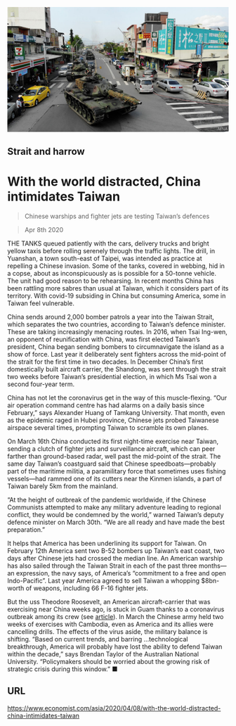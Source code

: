 ![](./images/20200411_ASP001.jpg)

## Strait and harrow

# With the world distracted, China intimidates Taiwan

> Chinese warships and fighter jets are testing Taiwan’s defences

> Apr 8th 2020

THE TANKS queued patiently with the cars, delivery trucks and bright yellow taxis before rolling serenely through the traffic lights. The drill, in Yuanshan, a town south-east of Taipei, was intended as practice at repelling a Chinese invasion. Some of the tanks, covered in webbing, hid in a copse, about as inconspicuously as is possible for a 50-tonne vehicle. The unit had good reason to be rehearsing. In recent months China has been rattling more sabres than usual at Taiwan, which it considers part of its territory. With covid-19 subsiding in China but consuming America, some in Taiwan feel vulnerable.

China sends around 2,000 bomber patrols a year into the Taiwan Strait, which separates the two countries, according to Taiwan’s defence minister. These are taking increasingly menacing routes. In 2016, when Tsai Ing-wen, an opponent of reunification with China, was first elected Taiwan’s president, China began sending bombers to circumnavigate the island as a show of force. Last year it deliberately sent fighters across the mid-point of the strait for the first time in two decades. In December China’s first domestically built aircraft carrier, the Shandong, was sent through the strait two weeks before Taiwan’s presidential election, in which Ms Tsai won a second four-year term.

China has not let the coronavirus get in the way of this muscle-flexing. “Our air operation command centre has had alarms on a daily basis since February,” says Alexander Huang of Tamkang University. That month, even as the epidemic raged in Hubei province, Chinese jets probed Taiwanese airspace several times, prompting Taiwan to scramble its own planes.

On March 16th China conducted its first night-time exercise near Taiwan, sending a clutch of fighter jets and surveillance aircraft, which can peer farther than ground-based radar, well past the mid-point of the strait. The same day Taiwan’s coastguard said that Chinese speedboats—probably part of the maritime militia, a paramilitary force that sometimes uses fishing vessels—had rammed one of its cutters near the Kinmen islands, a part of Taiwan barely 5km from the mainland.

“At the height of outbreak of the pandemic worldwide, if the Chinese Communists attempted to make any military adventure leading to regional conflict, they would be condemned by the world,” warned Taiwan’s deputy defence minister on March 30th. “We are all ready and have made the best preparation.”

It helps that America has been underlining its support for Taiwan. On February 12th America sent two B-52 bombers up Taiwan’s east coast, two days after Chinese jets had crossed the median line. An American warship has also sailed through the Taiwan Strait in each of the past three months—an expression, the navy says, of America’s “commitment to a free and open Indo-Pacific”. Last year America agreed to sell Taiwan a whopping $8bn-worth of weapons, including 66 F-16 fighter jets.

But the  uss Theodore Roosevelt, an American aircraft-carrier that was exercising near China weeks ago, is stuck in Guam thanks to a coronavirus outbreak among its crew (see [article](https://www.economist.com//united-states/2020/04/08/covid-19-takes-out-an-aircraft-carrier-and-a-navy-secretary)). In March the Chinese army held two weeks of exercises with Cambodia, even as America and its allies were cancelling drills. The effects of the virus aside, the military balance is shifting. “Based on current trends, and barring …technological breakthrough, America will probably have lost the ability to defend Taiwan within the decade,” says Brendan Taylor of the Australian National University. “Policymakers should be worried about the growing risk of strategic crisis during this window.” ■

## URL

https://www.economist.com/asia/2020/04/08/with-the-world-distracted-china-intimidates-taiwan
